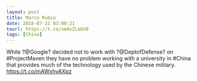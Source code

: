 ```yaml
---
layout: post
title: Marco Rubio
date: 2018-07-31 03:00:21
tourl: https://t.co/xm4vZLmGV0
tags: [China]
---
```

While ?@Google? decided not to work with ?@DeptofDefense? on #ProjectMaven they have no problem working with a university in #China that provides much of the technology used by the Chinese military.  https://t.co/mAWxhyAXpz